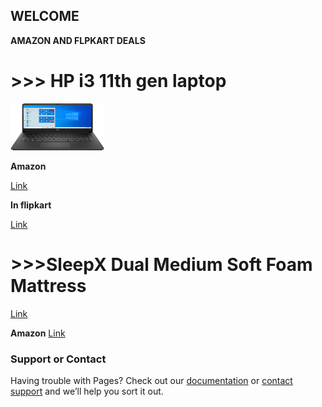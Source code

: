## WELCOME 


**AMAZON AND FLPKART DEALS**


<html>
   <body>
      <h1> >>> HP i3 11th gen laptop</h1>
        <img src="hplaptop.jpg" alt="Trulli" width="150" height="75"/>
   </body>
</html>



**Amazon**

[Link](https://www.amazon.in/gp/product/B08XY3843B/ref=as_li_tl?ie=UTF8&tag=rafstore-21&camp=3638&creative=24630&linkCode=as2&creativeASIN=B08XY3843B&linkId=5ba612186936affa8f4a4dfad9857825)


**In flipkart**


[Link](http://fkrt.it/N6QJy8uuuN)

<html>
   <body>
      <h1> >>>SleepX Dual Medium Soft Foam Mattress </h1>
    </body>
 </html>
   
   
   [Link](http://fkrt.it/tn2yhhNNNN)
   
**Amazon**
[Link](https://amzn.to/3eXN62e)
   
### Support or Contact

Having trouble with Pages? Check out our [documentation](https://docs.github.com/categories/github-pages-basics/) or [contact support](https://support.github.com/contact) and we’ll help you sort it out.
